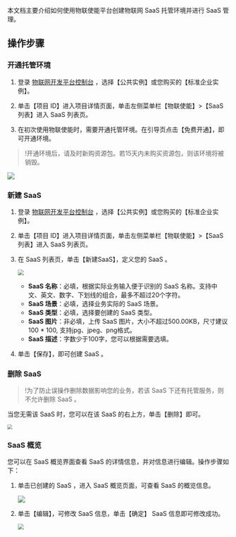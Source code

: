 本文档主要介绍如何使用物联使能平台创建物联网 SaaS 托管环境并进行 SaaS 管理。

## 操作步骤

### 开通托管环境

1. 登录 [物联网开发平台控制台](https://console.cloud.tencent.com/iotexplorer) ，选择【公共实例】或您购买的【标准企业实例】。

2. 单击【项目 ID】进入项目详情页面，单击左侧菜单栏【物联使能】>【SaaS 列表】进入 SaaS 列表页。

3. 在初次使用物联使能时，需要开通托管环境。在引导页点击【免费开通】，即可开通环境。

> !开通环境后，请及时新购资源包。若15天内未购买资源包，则该环境将被销毁。

![](https://qcloudimg.tencent-cloud.cn/raw/ad98a7f6ee4924f38b730e58cb34f899.png)

### 新建 SaaS

1. 登录 [物联网开发平台控制台](https://console.cloud.tencent.com/iotexplorer) ，选择【公共实例】或您购买的【标准企业实例】。

2. 单击【项目 ID】进入项目详情页面，单击左侧菜单栏【物联使能】>【SaaS 列表】进入 SaaS 列表页。

3. 在 SaaS 列表页，单击【新建SaaS】，定义您的 SaaS 。
   
   <img src="https://main.qcloudimg.com/raw/8564e0e2b972386b20babe4b202296fa.png" style="zoom: 80%;"></img>
   
   - **SaaS 名称**：必填，根据实际业务输入便于识别的 SaaS 名称。支持中文、英文、数字、下划线的组合，最多不超过20个字符。
   - **SaaS 场景**：必填，选择业务实际的 SaaS 场景。
   - **SaaS 类型**：必填，选择要创建的 SaaS 类型。
   - **SaaS 图片**：非必填，上传 SaaS 图片，大小不超过500.00KB，尺寸建议100 * 100, 支持jpg、jpeg、png格式。
   - **SaaS 描述**：字数少于100字，您可以根据需要选填。

4. 单击【保存】，即可创建 SaaS 。

### 删除 SaaS

> !为了防止误操作删除数据影响您的业务，若该 SaaS 下还有托管服务，则不允许删除 SaaS 。

当您无需该 SaaS 时，您可以在该 SaaS 的右上方，单击【删除】即可。

<img src="https://main.qcloudimg.com/raw/0577c32c76b0e2b57c7617456e1f4278.png" style="zoom: 67%;"></img>

### SaaS 概览

您可以在 SaaS 概览界面查看 SaaS 的详情信息，并对信息进行编辑。操作步骤如下：

1. 单击已创建的 SaaS ，进入 SaaS 概览页面，可查看 SaaS 的概览信息。
   
   ![](https://qcloudimg.tencent-cloud.cn/raw/5a996d2ce4a0d58c25547fe57baa4c60.png)

2. 单击【编辑】，可修改 SaaS 信息，单击【确定】 SaaS 信息即可修改成功。
   
   <img src="https://main.qcloudimg.com/raw/2dbcbb3f5bd4f39cae743368d9781d5f.png" style="zoom: 80%;"></img>

